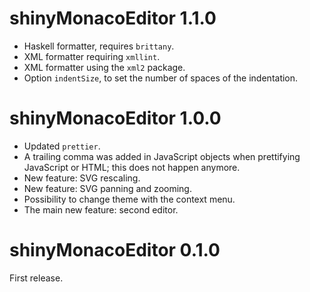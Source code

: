 # shinyMonacoEditor 1.1.0

* Haskell formatter, requires `brittany`.
* XML formatter requiring `xmllint`.
* XML formatter using the `xml2` package.
* Option `indentSize`, to set the number of spaces of the indentation.



# shinyMonacoEditor 1.0.0

* Updated `prettier`.
* A trailing comma was added in JavaScript objects when prettifying JavaScript or HTML; this does not happen anymore.
* New feature: SVG rescaling. 
* New feature: SVG panning and zooming.
* Possibility to change theme with the context menu.
* The main new feature: second editor.



# shinyMonacoEditor 0.1.0

First release.
